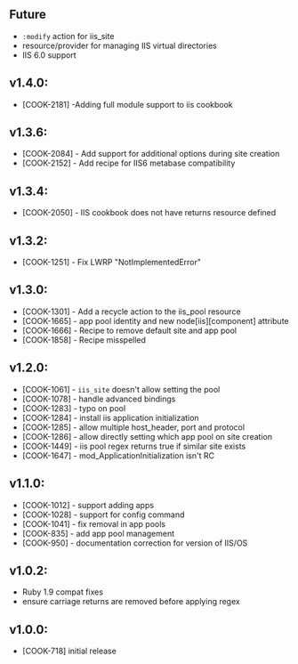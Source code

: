 ## Future

* `:modify` action for iis_site
* resource/provider for managing IIS virtual directories
* IIS 6.0 support

## v1.4.0:

* [COOK-2181] -Adding full module support to iis cookbook

## v1.3.6:

* [COOK-2084] - Add support for additional options during site creation
* [COOK-2152] - Add recipe for IIS6 metabase compatibility

## v1.3.4:

* [COOK-2050] - IIS cookbook does not have returns resource defined

## v1.3.2:

* [COOK-1251] - Fix LWRP "NotImplementedError"

## v1.3.0:

* [COOK-1301] - Add a recycle action to the iis_pool resource
* [COOK-1665] - app pool identity and new node[iis][component] attribute
* [COOK-1666] - Recipe to remove default site and app pool
* [COOK-1858] - Recipe misspelled

## v1.2.0:

* [COOK-1061] - `iis_site` doesn't allow setting the pool
* [COOK-1078] - handle advanced bindings
* [COOK-1283] - typo on pool
* [COOK-1284] - install iis application initialization
* [COOK-1285] - allow multiple host_header, port and protocol
* [COOK-1286] - allow directly setting which app pool on site creation
* [COOK-1449] - iis pool regex returns true if similar site exists
* [COOK-1647] - mod_ApplicationInitialization isn't RC

## v1.1.0:

* [COOK-1012] - support adding apps
* [COOK-1028] - support for config command
* [COOK-1041] - fix removal in app pools
* [COOK-835] - add app pool management
* [COOK-950] - documentation correction for version of IIS/OS

## v1.0.2:

* Ruby 1.9 compat fixes
* ensure carriage returns are removed before applying regex

## v1.0.0:

* [COOK-718] initial release

